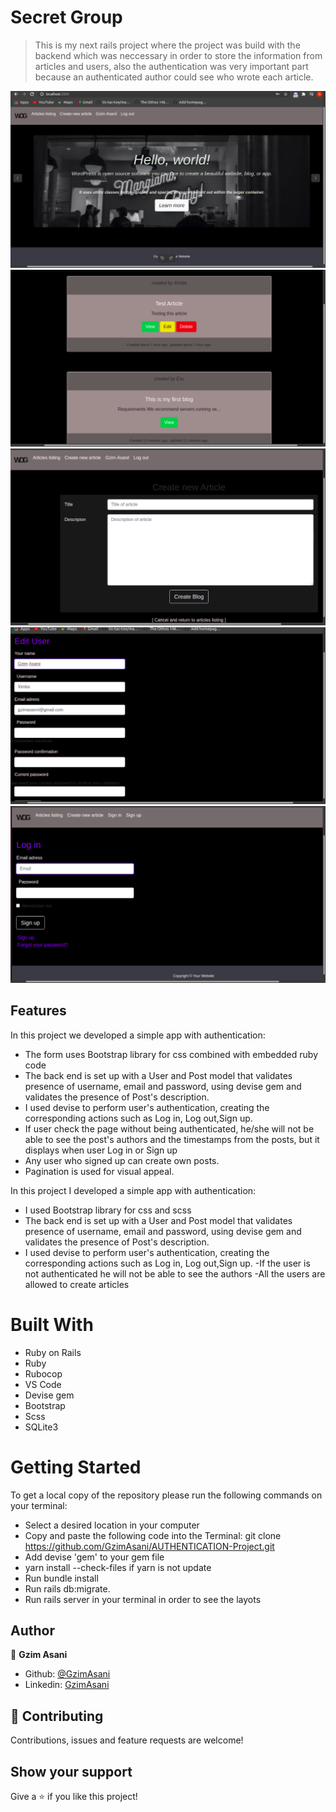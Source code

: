# Secret Group

> This is my next rails project where the project was build with the backend which was neccessary in order to store the information from articles and users, also the authentication was very important part because an authenticated author could see who wrote each article. 

![screenshot](./app/assets/images/screen1.png)
![screenshot](./app/assets/images/screen2.png)
![screenshot](./app/assets/images/screen3.png)
![screenshot](./app/assets/images/screen4.png)
![screenshot](./app/assets/images/screen5.png)

## Features

In this project we developed a simple app with authentication:

- The form uses Bootstrap library for css combined with embedded ruby code
- The back end is set up with a User and Post model that validates presence of username, email and password, using devise gem and validates the presence of Post's description.
- I used devise to perform user's authentication, creating the corresponding actions such as Log in, Log out,Sign up.
- If user check the page without being authenticated, he/she will not be able to see the post's authors and the timestamps from the posts, but it displays when user Log in or Sign up
- Any user who signed up can create own posts.
- Pagination is used for visual appeal.

In this project I developed a simple app with authentication:

- I used Bootstrap library for css and scss
- The back end is set up with a User and Post model that validates presence of username, email and password, using devise gem and validates the presence of Post's description.
- I used devise to perform user's authentication, creating the corresponding actions such as Log in, Log out,Sign up.
-If the user is not authenticated he will not be able to see the authors
-All the users are allowed to create articles

# Built With

- Ruby on Rails
- Ruby
- Rubocop
- VS Code
- Devise gem
- Bootstrap
- Scss
- SQLite3

# Getting Started

  To get a local copy of the repository please run the following commands on your terminal:
- Select a desired location in your computer
- Copy and paste the following code into the Terminal: git clone https://github.com/GzimAsani/AUTHENTICATION-Project.git
- Add devise 'gem' to your gem file
- yarn install --check-files if yarn is not update
- Run bundle install
- Run rails db:migrate.
- Run rails server in your terminal in order to see the layots

## Author

👤 **Gzim Asani**
- Github: [@GzimAsani](https://github.com/GzimAsani)
- Linkedin: [GzimAsani](https://www.linkedin.com/in/gzim-asani-83390a17a/)

## 🤝 Contributing

Contributions, issues and feature requests are welcome!

## Show your support

Give a ⭐️ if you like this project!
